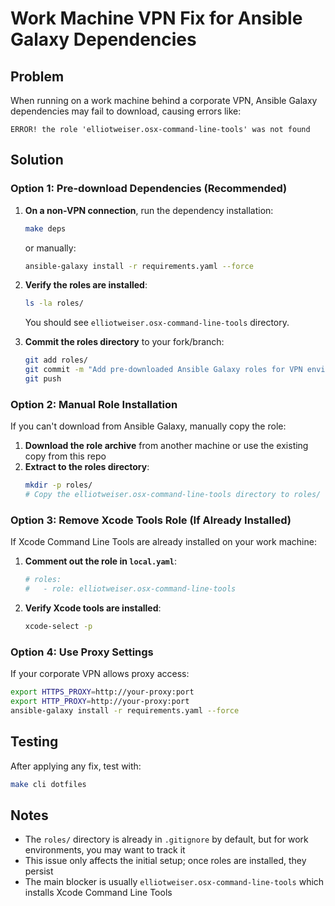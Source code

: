# Work Machine VPN Fix for Ansible Galaxy Dependencies

## Problem
When running on a work machine behind a corporate VPN, Ansible Galaxy dependencies may fail to download, causing errors like:
```
ERROR! the role 'elliotweiser.osx-command-line-tools' was not found
```

## Solution

### Option 1: Pre-download Dependencies (Recommended)
1. **On a non-VPN connection**, run the dependency installation:
   ```bash
   make deps
   ```
   or manually:
   ```bash
   ansible-galaxy install -r requirements.yaml --force
   ```

2. **Verify the roles are installed**:
   ```bash
   ls -la roles/
   ```
   You should see `elliotweiser.osx-command-line-tools` directory.

3. **Commit the roles directory** to your fork/branch:
   ```bash
   git add roles/
   git commit -m "Add pre-downloaded Ansible Galaxy roles for VPN environments"
   git push
   ```

### Option 2: Manual Role Installation
If you can't download from Ansible Galaxy, manually copy the role:

1. **Download the role archive** from another machine or use the existing copy from this repo
2. **Extract to the roles directory**:
   ```bash
   mkdir -p roles/
   # Copy the elliotweiser.osx-command-line-tools directory to roles/
   ```

### Option 3: Remove Xcode Tools Role (If Already Installed)
If Xcode Command Line Tools are already installed on your work machine:

1. **Comment out the role in `local.yaml`**:
   ```yaml
   # roles:
   #   - role: elliotweiser.osx-command-line-tools
   ```

2. **Verify Xcode tools are installed**:
   ```bash
   xcode-select -p
   ```

### Option 4: Use Proxy Settings
If your corporate VPN allows proxy access:

```bash
export HTTPS_PROXY=http://your-proxy:port
export HTTP_PROXY=http://your-proxy:port
ansible-galaxy install -r requirements.yaml --force
```

## Testing
After applying any fix, test with:
```bash
make cli dotfiles
```

## Notes
- The `roles/` directory is already in `.gitignore` by default, but for work environments, you may want to track it
- This issue only affects the initial setup; once roles are installed, they persist
- The main blocker is usually `elliotweiser.osx-command-line-tools` which installs Xcode Command Line Tools